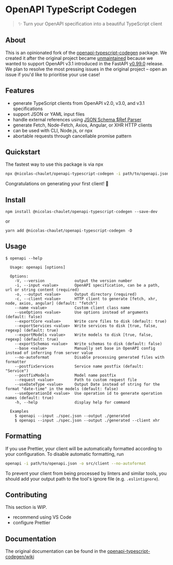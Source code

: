 # OpenAPI TypeScript Codegen

> ✨ Turn your OpenAPI specification into a beautiful TypeScript client

## About

This is an opinionated fork of the [openapi-typescript-codegen](https://github.com/ferdikoomen/openapi-typescript-codegen) package. We created it after the original project became [unmaintained](https://github.com/ferdikoomen/openapi-typescript-codegen/issues/1276#issuecomment-1302392146) because we wanted to support OpenAPI v3.1 introduced in the FastAPI [v0.99.0](https://fastapi.tiangolo.com/release-notes/#0990) release. We plan to resolve the most pressing issues in the original project – open an issue if you'd like to prioritise your use case!

## Features

- generate TypeScript clients from OpenAPI v2.0, v3.0, and v3.1 specifications
- support JSON or YAML input files
- handle external references using [JSON Schema $Ref Parser](https://github.com/APIDevTools/json-schema-ref-parser/)
- generate Fetch, Node-Fetch, Axios, Angular, or XHR HTTP clients
- can be used with CLI, Node.js, or npx
- abortable requests through cancellable promise pattern

## Quickstart

The fastest way to use this package is via npx

```sh
npx @nicolas-chaulet/openapi-typescript-codegen -i path/to/openapi.json -o src/client
```

Congratulations on generating your first client! 🎉

## Install

```
npm install @nicolas-chaulet/openapi-typescript-codegen --save-dev
```

or

```
yarn add @nicolas-chaulet/openapi-typescript-codegen -D
```

## Usage

```
$ openapi --help

  Usage: openapi [options]

  Options:
    -V, --version             output the version number
    -i, --input <value>       OpenAPI specification, can be a path, url or string content (required)
    -o, --output <value>      Output directory (required)
    -c, --client <value>      HTTP client to generate [fetch, xhr, node, axios, angular] (default: "fetch")
    --name <value>            Custom client class name
    --useOptions <value>      Use options instead of arguments (default: false)
    --exportCore <value>      Write core files to disk (default: true)
    --exportServices <value>  Write services to disk [true, false, regexp] (default: true)
    --exportModels <value>    Write models to disk [true, false, regexp] (default: true)
    --exportSchemas <value>   Write schemas to disk (default: false)
    --base <value>            Manually set base in OpenAPI config instead of inferring from server value
    --no-autoformat           Disable processing generated files with formatter
    --postfixServices         Service name postfix (default: "Service")
    --postfixModels           Model name postfix
    --request <value>         Path to custom request file
    --useDateType <value>     Output Date instead of string for the format "date-time" in the models (default: false)
    --useOperationId <value>  Use operation id to generate operation names (default: true)
    -h, --help                display help for command

  Examples
    $ openapi --input ./spec.json --output ./generated
    $ openapi --input ./spec.json --output ./generated --client xhr
```

## Formatting

If you use Prettier, your client will be automatically formatted according to your configuration. To disable automatic formatting, run

```sh
openapi -i path/to/openapi.json -o src/client --no-autoformat
```

To prevent your client from being processed by linters and similar tools, you should add your output path to the tool's ignore file (e.g. `.eslintignore`).

## Contributing

This section is WIP.

- recommend using VS Code
- configure Prettier

## Documentation

The original documentation can be found in the [openapi-typescript-codegen/wiki](https://github.com/ferdikoomen/openapi-typescript-codegen/wiki)

